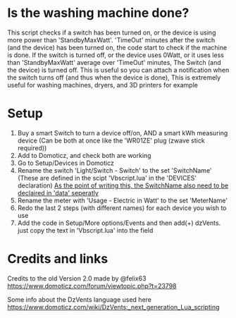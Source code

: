 # Is the washing machine done?
This script checks if a switch has been turned on, or the device is using more power than 'StandbyMaxWatt'.
'TimeOut' minutes after the switch (and the device) has been turned on, the code start to check if the machine is done.
If the switch is turned off, or the device uses 0Watt, or it uses less than 'StandbyMaxWatt' average over 'TimeOut' minutes, The Switch (and the device) is turned off.
This is useful so you can attach a notification when the switch turns off (and thus when the device is done), This is extremely useful for washing machines, dryers, and 3D printers for example

# Setup
1. Buy a smart Switch to turn a device off/on, AND a smart kWh measuring device (Can be both at once like the 'WR01ZE' plug (zwave stick required))
2. Add to Domoticz, and check both are working
3. Go to Setup/Devices in Domoticz
4. Rename the switch 'Light/Switch - Switch' to the set 'SwitchName' (These are defined in the scipt 'Vbscript.lua' in the 'DEVICES' declaration) <ins>As the point of writing this, the SwitchName also need to be declaired in 'data' seperatly</ins>
5. Rename the meter with 'Usage - Electric in Watt' to the set 'MeterName' 
6. Redo the last 2 steps (with different names) for each device you wish to use
7. Add the code in Setup/More options/Events and then add(+) dzVents. just copy the text in 'Vbscript.lua' into the field


# Credits and links
Credits to the old Version 2.0 made by @felix63 https://www.domoticz.com/forum/viewtopic.php?t=23798

Some info about the DzVents language used here https://www.domoticz.com/wiki/DzVents:_next_generation_Lua_scripting
